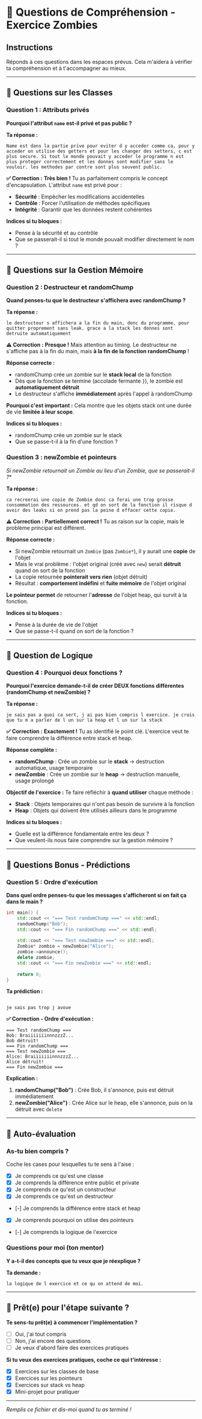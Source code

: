 # 🤔 Questions de Compréhension - Exercice Zombies

## Instructions
Réponds à ces questions dans les espaces prévus. Cela m'aidera à vérifier ta compréhension et à t'accompagner au mieux.

---

## 🎯 Questions sur les Classes

### Question 1 : Attributs privés
**Pourquoi l'attribut `name` est-il privé et pas public ?**

**Ta réponse :**
```
Name est dans la partie prive pour eviter d y acceder comme ca, pour y acceder on utilise des getters et pour les changer des setters, c est plus secure. Si tout le monde pouvait y acceder le programme n est plus proteger correctement et les donnes sont modifier sans le vouloir. les methodes par contre sont plus souvent public. 
```

**✅ Correction :**
**Très bien !** Tu as parfaitement compris le concept d'encapsulation. L'attribut `name` est privé pour :
- **Sécurité** : Empêcher les modifications accidentelles
- **Contrôle** : Forcer l'utilisation de méthodes spécifiques
- **Intégrité** : Garantir que les données restent cohérentes

**Indices si tu bloques :**
- Pense à la sécurité et au contrôle
- Que se passerait-il si tout le monde pouvait modifier directement le nom ?

---

## 🎯 Questions sur la Gestion Mémoire

### Question 2 : Destructeur et randomChump
**Quand penses-tu que le destructeur s'affichera avec randomChump ?**

**Ta réponse :**
```
le destructeur s affichera a la fin du main, donc du programme, pour quitter proprement sans leak. grace a la stack les donnes sont detruite automatiquement 
```

**⚠️ Correction :**
**Presque !** Mais attention au timing. Le destructeur ne s'affiche pas à la fin du main, mais **à la fin de la fonction randomChump** !

**Réponse correcte :**
- randomChump crée un zombie sur le **stack local** de la fonction
- Dès que la fonction se termine (accolade fermante `}`), le zombie est **automatiquement détruit**
- Le destructeur s'affiche **immédiatement** après l'appel à randomChump

**Pourquoi c'est important :** Cela montre que les objets stack ont une durée de vie **limitée à leur scope**.

**Indices si tu bloques :**
- randomChump crée un zombie sur le stack
- Que se passe-t-il à la fin d'une fonction ?

### Question 3 : newZombie et pointeurs
**Si newZombie retournait un Zombie au lieu d'un Zombie*, que se passerait-il ?**

**Ta réponse :**
```
ca recreerai une copie de Zombie donc ca ferai une trop grosse consommation des ressources. et qd on sort de la fonction il risque d avoir des leaks si on prend pas la peine d effacer cette copie.
```

**⚠️ Correction :**
**Partiellement correct !** Tu as raison sur la copie, mais le problème principal est différent.

**Réponse correcte :**
- Si newZombie retournait un `Zombie` (pas `Zombie*`), il y aurait une **copie** de l'objet
- Mais le vrai problème : l'objet original (créé avec `new`) serait **détruit** quand on sort de la fonction
- La copie retournée **pointerait vers rien** (objet détruit)
- Résultat : **comportement indéfini** et **fuite mémoire** de l'objet original

**Le pointeur permet** de retourner l'**adresse** de l'objet heap, qui survit à la fonction.

**Indices si tu bloques :**
- Pense à la durée de vie de l'objet
- Que se passe-t-il quand on sort de la fonction ?

---

## 🎯 Question de Logique

### Question 4 : Pourquoi deux fonctions ?
**Pourquoi l'exercice demande-t-il de créer DEUX fonctions différentes (randomChump et newZombie) ?**

**Ta réponse :**
```
je sais pas a quoi ca sert, j ai pas bien compris l exercice. je crois que tu m a parler de l un sur la heap et l un sur la stack
```

**✅ Correction :**
**Exactement !** Tu as identifié le point clé. L'exercice veut te faire comprendre la différence entre stack et heap.

**Réponse complète :**
- **randomChump** : Crée un zombie sur le **stack** → destruction automatique, usage temporaire
- **newZombie** : Crée un zombie sur le **heap** → destruction manuelle, usage prolongé

**Objectif de l'exercice :** Te faire réfléchir à **quand utiliser** chaque méthode :
- **Stack** : Objets temporaires qui n'ont pas besoin de survivre à la fonction
- **Heap** : Objets qui doivent être utilisés ailleurs dans le programme

**Indices si tu bloques :**
- Quelle est la différence fondamentale entre les deux ?
- Que veulent-ils nous faire comprendre sur la gestion mémoire ?

---

## 🎯 Questions Bonus - Prédictions

### Question 5 : Ordre d'exécution
**Dans quel ordre penses-tu que les messages s'afficheront si on fait ça dans le main ?**

```cpp
int main() {
    std::cout << "=== Test randomChump ===" << std::endl;
    randomChump("Bob");
    std::cout << "=== Fin randomChump ===" << std::endl;
    
    std::cout << "=== Test newZombie ===" << std::endl;
    Zombie* zombie = newZombie("Alice");
    zombie->announce();
    delete zombie;
    std::cout << "=== Fin newZombie ===" << std::endl;
    
    return 0;
}
```

**Ta prédiction :**
```

je sais pas trop j avoue
```

**✅ Correction - Ordre d'exécution :**
```
=== Test randomChump ===
Bob: BraiiiiiiinnnzzzZ...
Bob détruit!
=== Fin randomChump ===
=== Test newZombie ===
Alice: BraiiiiiiinnnzzzZ...
Alice détruit!
=== Fin newZombie ===
```

**Explication :**
1. **randomChump("Bob")** : Crée Bob, il s'annonce, puis est détruit immédiatement
2. **newZombie("Alice")** : Crée Alice sur le heap, elle s'annonce, puis on la détruit avec `delete`

---

## 🎯 Auto-évaluation

### As-tu bien compris ?
Coche les cases pour lesquelles tu te sens à l'aise :

- [x] Je comprends ce qu'est une classe
- [x] Je comprends la différence entre public et private
- [x] Je comprends ce qu'est un constructeur
- [x] Je comprends ce qu'est un destructeur
- [-] Je comprends la différence entre stack et heap
- [x] Je comprends pourquoi on utilise des pointeurs
- [-] Je comprends la logique de l'exercice

### Questions pour moi (ton mentor)
**Y a-t-il des concepts que tu veux que je réexplique ?**

**Ta demande :**
```
la logique de l exercice et ce qu on attend de moi.
```

---

## 🎯 Prêt(e) pour l'étape suivante ?

**Te sens-tu prêt(e) à commencer l'implémentation ?**
- [ ] Oui, j'ai tout compris
- [ ] Non, j'ai encore des questions
- [ ] Je veux d'abord faire des exercices pratiques

**Si tu veux des exercices pratiques, coche ce qui t'intéresse :**
- [x] Exercices sur les classes de base
- [x] Exercices sur les pointeurs
- [x] Exercices sur stack vs heap
- [x] Mini-projet pour pratiquer

---

*Remplis ce fichier et dis-moi quand tu as terminé !* 